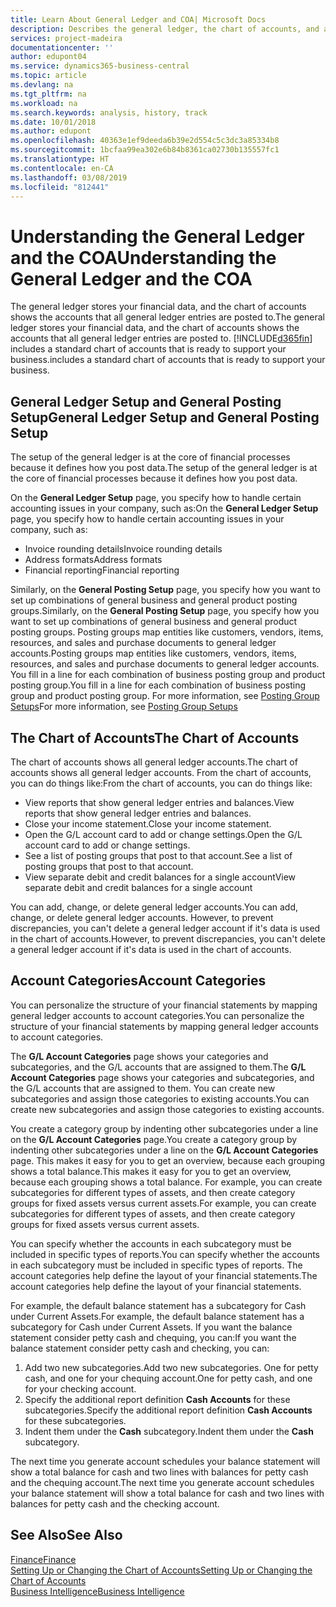 ```yaml
---
title: Learn About General Ledger and COA| Microsoft Docs
description: Describes the general ledger, the chart of accounts, and account categories.
services: project-madeira
documentationcenter: ''
author: edupont04
ms.service: dynamics365-business-central
ms.topic: article
ms.devlang: na
ms.tgt_pltfrm: na
ms.workload: na
ms.search.keywords: analysis, history, track
ms.date: 10/01/2018
ms.author: edupont
ms.openlocfilehash: 40363e1ef9deeda6b39e2d554c5c3dc3a85334b8
ms.sourcegitcommit: 1bcfaa99ea302e6b84b8361ca02730b135557fc1
ms.translationtype: HT
ms.contentlocale: en-CA
ms.lasthandoff: 03/08/2019
ms.locfileid: "812441"
---
```

# <a name="understanding-the-general-ledger-and-the-coa"></a><span data-ttu-id="7d80a-103">Understanding the General Ledger and the COA</span><span class="sxs-lookup"><span data-stu-id="7d80a-103">Understanding the General Ledger and the COA</span></span>
<span data-ttu-id="7d80a-104">The general ledger stores your financial data, and the chart of accounts shows the accounts that all general ledger entries are posted to.</span><span class="sxs-lookup"><span data-stu-id="7d80a-104">The general ledger stores your financial data, and the chart of accounts shows the accounts that all general ledger entries are posted to.</span></span> [!INCLUDE[d365fin](includes/d365fin_md.md)] <span data-ttu-id="7d80a-105">includes a standard chart of accounts that is ready to support your business.</span><span class="sxs-lookup"><span data-stu-id="7d80a-105">includes a standard chart of accounts that is ready to support your business.</span></span>

## <a name="general-ledger-setup-and-general-posting-setup"></a><span data-ttu-id="7d80a-106">General Ledger Setup and General Posting Setup</span><span class="sxs-lookup"><span data-stu-id="7d80a-106">General Ledger Setup and General Posting Setup</span></span>
<span data-ttu-id="7d80a-107">The setup of the general ledger is at the core of financial processes because it defines how you post data.</span><span class="sxs-lookup"><span data-stu-id="7d80a-107">The setup of the general ledger is at the core of financial processes because it defines how you post data.</span></span>  

<span data-ttu-id="7d80a-108">On the **General Ledger Setup** page, you specify how to handle certain accounting issues in your company, such as:</span><span class="sxs-lookup"><span data-stu-id="7d80a-108">On the **General Ledger Setup** page, you specify how to handle certain accounting issues in your company, such as:</span></span>  

* <span data-ttu-id="7d80a-109">Invoice rounding details</span><span class="sxs-lookup"><span data-stu-id="7d80a-109">Invoice rounding details</span></span>  
* <span data-ttu-id="7d80a-110">Address formats</span><span class="sxs-lookup"><span data-stu-id="7d80a-110">Address formats</span></span>  
* <span data-ttu-id="7d80a-111">Financial reporting</span><span class="sxs-lookup"><span data-stu-id="7d80a-111">Financial reporting</span></span>  

<span data-ttu-id="7d80a-112">Similarly, on the **General Posting Setup** page, you specify how you want to set up combinations of general business and general product posting groups.</span><span class="sxs-lookup"><span data-stu-id="7d80a-112">Similarly, on the **General Posting Setup** page, you specify how you want to set up combinations of general business and general product posting groups.</span></span> <span data-ttu-id="7d80a-113">Posting groups map entities like customers, vendors, items, resources, and sales and purchase documents to general ledger accounts.</span><span class="sxs-lookup"><span data-stu-id="7d80a-113">Posting groups map entities like customers, vendors, items, resources, and sales and purchase documents to general ledger accounts.</span></span> <span data-ttu-id="7d80a-114">You fill in a line for each combination of business posting group and product posting group.</span><span class="sxs-lookup"><span data-stu-id="7d80a-114">You fill in a line for each combination of business posting group and product posting group.</span></span> <span data-ttu-id="7d80a-115">For more information, see [Posting Group Setups](finance-posting-groups.md)</span><span class="sxs-lookup"><span data-stu-id="7d80a-115">For more information, see [Posting Group Setups](finance-posting-groups.md)</span></span>  

## <a name="the-chart-of-accounts"></a><span data-ttu-id="7d80a-116">The Chart of Accounts</span><span class="sxs-lookup"><span data-stu-id="7d80a-116">The Chart of Accounts</span></span>
<span data-ttu-id="7d80a-117">The chart of accounts shows all general ledger accounts.</span><span class="sxs-lookup"><span data-stu-id="7d80a-117">The chart of accounts shows all general ledger accounts.</span></span> <span data-ttu-id="7d80a-118">From the chart of accounts, you can do things like:</span><span class="sxs-lookup"><span data-stu-id="7d80a-118">From the chart of accounts, you can do things like:</span></span>  

* <span data-ttu-id="7d80a-119">View reports that show general ledger entries and balances.</span><span class="sxs-lookup"><span data-stu-id="7d80a-119">View reports that show general ledger entries and balances.</span></span>  
* <span data-ttu-id="7d80a-120">Close your income statement.</span><span class="sxs-lookup"><span data-stu-id="7d80a-120">Close your income statement.</span></span>  
* <span data-ttu-id="7d80a-121">Open the G/L account card to add or change settings.</span><span class="sxs-lookup"><span data-stu-id="7d80a-121">Open the G/L account card to add or change settings.</span></span>  
* <span data-ttu-id="7d80a-122">See a list of posting groups that post to that account.</span><span class="sxs-lookup"><span data-stu-id="7d80a-122">See a list of posting groups that post to that account.</span></span>
* <span data-ttu-id="7d80a-123">View separate debit and credit balances for a single account</span><span class="sxs-lookup"><span data-stu-id="7d80a-123">View separate debit and credit balances for a single account</span></span>  

<span data-ttu-id="7d80a-124">You can add, change, or delete general ledger accounts.</span><span class="sxs-lookup"><span data-stu-id="7d80a-124">You can add, change, or delete general ledger accounts.</span></span> <span data-ttu-id="7d80a-125">However, to prevent discrepancies, you can't delete a general ledger account if it's data is used in the chart of accounts.</span><span class="sxs-lookup"><span data-stu-id="7d80a-125">However, to prevent discrepancies, you can't delete a general ledger account if it's data is used in the chart of accounts.</span></span>  

## <a name="account-categories"></a><span data-ttu-id="7d80a-126">Account Categories</span><span class="sxs-lookup"><span data-stu-id="7d80a-126">Account Categories</span></span>
<span data-ttu-id="7d80a-127">You can personalize the structure of your financial statements by mapping general ledger accounts to account categories.</span><span class="sxs-lookup"><span data-stu-id="7d80a-127">You can personalize the structure of your financial statements by mapping general ledger accounts to account categories.</span></span>  

<span data-ttu-id="7d80a-128">The **G/L Account Categories** page shows your categories and subcategories, and the G/L accounts that are assigned to them.</span><span class="sxs-lookup"><span data-stu-id="7d80a-128">The **G/L Account Categories** page shows your categories and subcategories, and the G/L accounts that are assigned to them.</span></span> <span data-ttu-id="7d80a-129">You can create new subcategories and assign those categories to existing accounts.</span><span class="sxs-lookup"><span data-stu-id="7d80a-129">You can create new subcategories and assign those categories to existing accounts.</span></span>  

<span data-ttu-id="7d80a-130">You create a category group by indenting other subcategories under a line on the **G/L Account Categories** page.</span><span class="sxs-lookup"><span data-stu-id="7d80a-130">You create a category group by indenting other subcategories under a line on the **G/L Account Categories** page.</span></span> <span data-ttu-id="7d80a-131">This makes it easy for you to get an overview, because each grouping shows a total balance.</span><span class="sxs-lookup"><span data-stu-id="7d80a-131">This makes it easy for you to get an overview, because each grouping shows a total balance.</span></span> <span data-ttu-id="7d80a-132">For example, you can create subcategories for different types of assets, and then create category groups for fixed assets versus current assets.</span><span class="sxs-lookup"><span data-stu-id="7d80a-132">For example, you can create subcategories for different types of assets, and then create category groups for fixed assets versus current assets.</span></span>  

<span data-ttu-id="7d80a-133">You can specify whether the accounts in each subcategory must be included in specific types of reports.</span><span class="sxs-lookup"><span data-stu-id="7d80a-133">You can specify whether the accounts in each subcategory must be included in specific types of reports.</span></span> <span data-ttu-id="7d80a-134">The account categories help define the layout of your financial statements.</span><span class="sxs-lookup"><span data-stu-id="7d80a-134">The account categories help define the layout of your financial statements.</span></span>  

<span data-ttu-id="7d80a-135">For example, the default balance statement has a subcategory for Cash under Current Assets.</span><span class="sxs-lookup"><span data-stu-id="7d80a-135">For example, the default balance statement has a subcategory for Cash under Current Assets.</span></span> <span data-ttu-id="7d80a-136">If you want the balance statement consider petty cash and chequing, you can:</span><span class="sxs-lookup"><span data-stu-id="7d80a-136">If you want the balance statement consider petty cash and checking, you can:</span></span>  

1. <span data-ttu-id="7d80a-137">Add two new subcategories.</span><span class="sxs-lookup"><span data-stu-id="7d80a-137">Add two new subcategories.</span></span> <span data-ttu-id="7d80a-138">One for petty cash, and one for your chequing account.</span><span class="sxs-lookup"><span data-stu-id="7d80a-138">One for petty cash, and one for your checking account.</span></span>  
2. <span data-ttu-id="7d80a-139">Specify the additional report definition **Cash Accounts** for these subcategories.</span><span class="sxs-lookup"><span data-stu-id="7d80a-139">Specify the additional report definition **Cash Accounts** for these subcategories.</span></span>  
3. <span data-ttu-id="7d80a-140">Indent them under the **Cash** subcategory.</span><span class="sxs-lookup"><span data-stu-id="7d80a-140">Indent them under the **Cash** subcategory.</span></span>  

<span data-ttu-id="7d80a-141">The next time you generate account schedules your balance statement will show a total balance for cash and two lines with balances for petty cash and the chequing account.</span><span class="sxs-lookup"><span data-stu-id="7d80a-141">The next time you generate account schedules your balance statement will show a total balance for cash and two lines with balances for petty cash and the checking account.</span></span>  

## <a name="see-also"></a><span data-ttu-id="7d80a-142">See Also</span><span class="sxs-lookup"><span data-stu-id="7d80a-142">See Also</span></span>
[<span data-ttu-id="7d80a-143">Finance</span><span class="sxs-lookup"><span data-stu-id="7d80a-143">Finance</span></span>](finance.md)  
[<span data-ttu-id="7d80a-144">Setting Up or Changing the Chart of Accounts</span><span class="sxs-lookup"><span data-stu-id="7d80a-144">Setting Up or Changing the Chart of Accounts</span></span>](finance-setup-chart-accounts.md)  
[<span data-ttu-id="7d80a-145">Business Intelligence</span><span class="sxs-lookup"><span data-stu-id="7d80a-145">Business Intelligence</span></span>](bi.md)  
